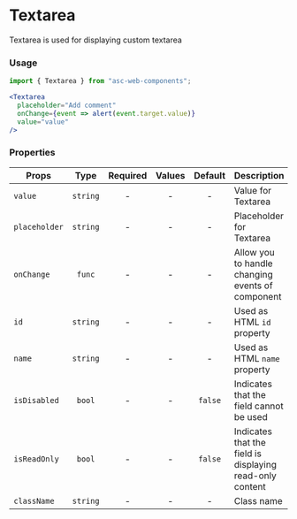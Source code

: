 # Textarea

Textarea is used for displaying custom textarea

### Usage

```js
import { Textarea } from "asc-web-components";
```

```jsx
<Textarea
  placeholder="Add comment"
  onChange={event => alert(event.target.value)}
  value="value"
/>
```

### Properties

| Props         |   Type   | Required | Values | Default | Description                                              |
| ------------- | :------: | :------: | :----: | :-----: | -------------------------------------------------------- |
| `value`       | `string` |    -     |   -    |    -    | Value for Textarea                                       |
| `placeholder` | `string` |    -     |   -    |    -    | Placeholder for Textarea                                 |
| `onChange`    |  `func`  |    -     |   -    |    -    | Allow you to handle changing events of component         |
| `id`          | `string` |    -     |   -    |    -    | Used as HTML `id` property                               |
| `name`        | `string` |    -     |   -    |    -    | Used as HTML `name` property                             |
| `isDisabled`  |  `bool`  |    -     |   -    | `false` | Indicates that the field cannot be used                  |
| `isReadOnly`  |  `bool`  |    -     |   -    | `false` | Indicates that the field is displaying read-only content |
| `className`   | `string` |    -     |   -    |    -    | Class name                                               |
